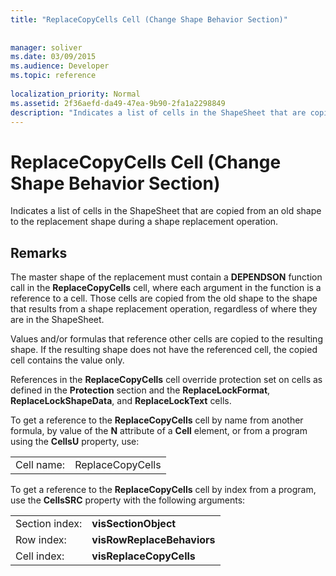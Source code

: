 ```yaml
---
title: "ReplaceCopyCells Cell (Change Shape Behavior Section)"
 
 
manager: soliver
ms.date: 03/09/2015
ms.audience: Developer
ms.topic: reference
 
localization_priority: Normal
ms.assetid: 2f36aefd-da49-47ea-9b90-2fa1a2298849
description: "Indicates a list of cells in the ShapeSheet that are copied from an old shape to the replacement shape during a shape replacement operation."
---
```


# ReplaceCopyCells Cell (Change Shape Behavior Section)

Indicates a list of cells in the ShapeSheet that are copied from an old shape to the replacement shape during a shape replacement operation. 
  
## Remarks

The master shape of the replacement must contain a **DEPENDSON** function call in the **ReplaceCopyCells** cell, where each argument in the function is a reference to a cell. Those cells are copied from the old shape to the shape that results from a shape replacement operation, regardless of where they are in the ShapeSheet. 
  
Values and/or formulas that reference other cells are copied to the resulting shape. If the resulting shape does not have the referenced cell, the copied cell contains the value only. 
  
References in the **ReplaceCopyCells** cell override protection set on cells as defined in the **Protection** section and the **ReplaceLockFormat**, **ReplaceLockShapeData**, and **ReplaceLockText** cells. 
  
To get a reference to the **ReplaceCopyCells** cell by name from another formula, by value of the **N** attribute of a **Cell** element, or from a program using the **CellsU** property, use: 
  
|||
|:-----|:-----|
| Cell name:  <br/> | ReplaceCopyCells  <br/> |
   
To get a reference to the **ReplaceCopyCells** cell by index from a program, use the **CellsSRC** property with the following arguments: 
  
|||
|:-----|:-----|
| Section index:  <br/> |**visSectionObject** <br/> |
| Row index:  <br/> |**visRowReplaceBehaviors** <br/> |
| Cell index:  <br/> |**visReplaceCopyCells** <br/> |
   


